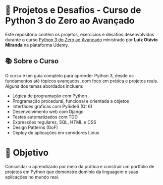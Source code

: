 # 🐍 Projetos e Desafios - Curso de Python 3 do Zero ao Avançado

Este repositório contém os projetos, exercícios e desafios desenvolvidos durante o curso [Python 3 do Zero ao Avançado](https://www.udemy.com/course/python-3-do-zero-ao-avancado/) ministrado por **Luiz Otávio Miranda** na plataforma Udemy.

## 📚 Sobre o Curso

O curso é um guia completo para aprender Python 3, desde os fundamentos até tópicos avançados, com foco em prática e projetos reais. Alguns dos temas abordados incluem:

- Lógica de programação com Python
- Programação procedural, funcional e orientada a objetos
- Interfaces gráficas com PySide6 (Qt 6)
- Desenvolvimento web com Django
- Testes automatizados com TDD
- Expressões regulares, SQL, HTML e CSS
- Design Patterns (GoF)
- Deploy de aplicações em servidores Linux

# 🚀 Objetivo

Consolidar o aprendizado por meio da prática e construir um portfólio de projetos em Python que demonstre domínio da linguagem e suas aplicações no mundo real.